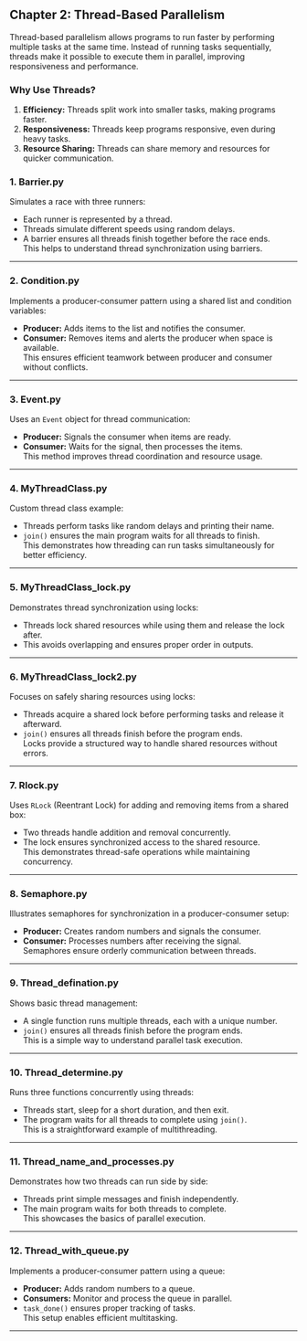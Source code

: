 ## **Chapter 2: Thread-Based Parallelism**

Thread-based parallelism allows programs to run faster by performing multiple tasks at the same time. Instead of running tasks sequentially, threads make it possible to execute them in parallel, improving responsiveness and performance.

### **Why Use Threads?**  
1. **Efficiency:** Threads split work into smaller tasks, making programs faster.  
2. **Responsiveness:** Threads keep programs responsive, even during heavy tasks.  
3. **Resource Sharing:** Threads can share memory and resources for quicker communication.
### **1. Barrier.py**  
Simulates a race with three runners:  
- Each runner is represented by a thread.  
- Threads simulate different speeds using random delays.  
- A barrier ensures all threads finish together before the race ends.  
This helps to understand thread synchronization using barriers.

---

### **2. Condition.py**  
Implements a producer-consumer pattern using a shared list and condition variables:  
- **Producer:** Adds items to the list and notifies the consumer.  
- **Consumer:** Removes items and alerts the producer when space is available.  
This ensures efficient teamwork between producer and consumer without conflicts.

---

### **3. Event.py**  
Uses an `Event` object for thread communication:  
- **Producer:** Signals the consumer when items are ready.  
- **Consumer:** Waits for the signal, then processes the items.  
This method improves thread coordination and resource usage.

---

### **4. MyThreadClass.py**  
Custom thread class example:  
- Threads perform tasks like random delays and printing their name.  
- `join()` ensures the main program waits for all threads to finish.  
This demonstrates how threading can run tasks simultaneously for better efficiency.

---

### **5. MyThreadClass_lock.py**  
Demonstrates thread synchronization using locks:  
- Threads lock shared resources while using them and release the lock after.  
- This avoids overlapping and ensures proper order in outputs.  

---

### **6. MyThreadClass_lock2.py**  
Focuses on safely sharing resources using locks:  
- Threads acquire a shared lock before performing tasks and release it afterward.  
- `join()` ensures all threads finish before the program ends.  
Locks provide a structured way to handle shared resources without errors.

---

### **7. Rlock.py**  
Uses `RLock` (Reentrant Lock) for adding and removing items from a shared box:  
- Two threads handle addition and removal concurrently.  
- The lock ensures synchronized access to the shared resource.  
This demonstrates thread-safe operations while maintaining concurrency.

---

### **8. Semaphore.py**  
Illustrates semaphores for synchronization in a producer-consumer setup:  
- **Producer:** Creates random numbers and signals the consumer.  
- **Consumer:** Processes numbers after receiving the signal.  
Semaphores ensure orderly communication between threads.

---

### **9. Thread_defination.py**  
Shows basic thread management:  
- A single function runs multiple threads, each with a unique number.  
- `join()` ensures all threads finish before the program ends.  
This is a simple way to understand parallel task execution.

---

### **10. Thread_determine.py**  
Runs three functions concurrently using threads:  
- Threads start, sleep for a short duration, and then exit.  
- The program waits for all threads to complete using `join()`.  
This is a straightforward example of multithreading.

---

### **11. Thread_name_and_processes.py**  
Demonstrates how two threads can run side by side:  
- Threads print simple messages and finish independently.  
- The main program waits for both threads to complete.  
This showcases the basics of parallel execution.

---

### **12. Thread_with_queue.py**  
Implements a producer-consumer pattern using a queue:  
- **Producer:** Adds random numbers to a queue.  
- **Consumers:** Monitor and process the queue in parallel.  
- `task_done()` ensures proper tracking of tasks.  
This setup enables efficient multitasking.

---
